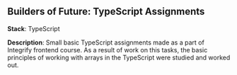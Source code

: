## Builders of Future: TypeScript Assignments

**Stack**: TypeScript

**Description**: Small basic TypeScript assignments made as a part of Integrify frontend course. As a result of work on this tasks, the basic principles of working with arrays in the TypeScript were studied and worked out.
